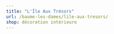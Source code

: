 ```yaml
---
title: "L'Île Aux Trésors"
url: /baume-les-dames/lile-aux-tresors/
shop: décoration intérieure
---
```

